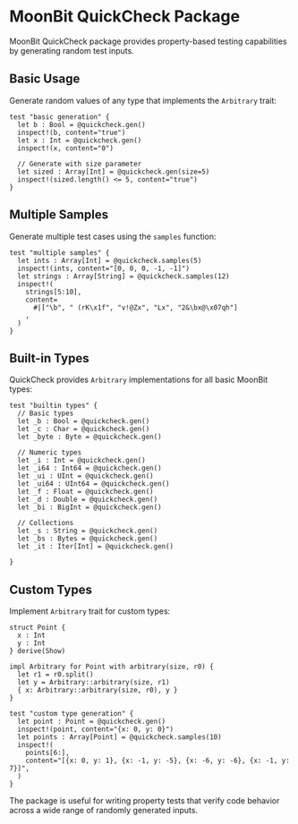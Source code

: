 # MoonBit QuickCheck Package

MoonBit QuickCheck package provides property-based testing capabilities by generating random test inputs.

## Basic Usage

Generate random values of any type that implements the `Arbitrary` trait:

```moonbit
test "basic generation" {
  let b : Bool = @quickcheck.gen()
  inspect!(b, content="true")
  let x : Int = @quickcheck.gen()
  inspect!(x, content="0")

  // Generate with size parameter
  let sized : Array[Int] = @quickcheck.gen(size=5)
  inspect!(sized.length() <= 5, content="true")
}
```

## Multiple Samples

Generate multiple test cases using the `samples` function:

```moonbit
test "multiple samples" {
  let ints : Array[Int] = @quickcheck.samples(5)
  inspect!(ints, content="[0, 0, 0, -1, -1]")
  let strings : Array[String] = @quickcheck.samples(12)
  inspect!(
    strings[5:10],
    content=
      #|["\b", " (rK\x1f", "v!@Zx", "Lx", "2&\bx@\x07qh"]
    ,
  )
}
```

## Built-in Types

QuickCheck provides `Arbitrary` implementations for all basic MoonBit types:

```moonbit
test "builtin types" {
  // Basic types
  let _b : Bool = @quickcheck.gen()
  let _c : Char = @quickcheck.gen()
  let _byte : Byte = @quickcheck.gen()

  // Numeric types
  let _i : Int = @quickcheck.gen()
  let _i64 : Int64 = @quickcheck.gen()
  let _ui : UInt = @quickcheck.gen()
  let _ui64 : UInt64 = @quickcheck.gen()
  let _f : Float = @quickcheck.gen()
  let _d : Double = @quickcheck.gen()
  let _bi : BigInt = @quickcheck.gen()

  // Collections
  let _s : String = @quickcheck.gen()
  let _bs : Bytes = @quickcheck.gen()
  let _it : Iter[Int] = @quickcheck.gen()

}
```

## Custom Types

Implement `Arbitrary` trait for custom types:

```moonbit
struct Point {
  x : Int
  y : Int
} derive(Show)

impl Arbitrary for Point with arbitrary(size, r0) {
  let r1 = r0.split()
  let y = Arbitrary::arbitrary(size, r1)
  { x: Arbitrary::arbitrary(size, r0), y }
}

test "custom type generation" {
  let point : Point = @quickcheck.gen()
  inspect!(point, content="{x: 0, y: 0}")
  let points : Array[Point] = @quickcheck.samples(10)
  inspect!(
    points[6:],
    content="[{x: 0, y: 1}, {x: -1, y: -5}, {x: -6, y: -6}, {x: -1, y: 7}]",
  )
}
```

The package is useful for writing property tests that verify code behavior across a wide range of randomly generated inputs.
